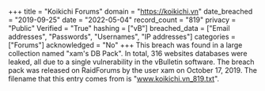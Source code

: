 +++
title = "Koikichi Forums"
domain = "https://koikichi.vn"
date_breached = "2019-09-25"
date = "2022-05-04"
record_count = "819"
privacy = "Public"
Verified = "True"
hashing = ["vB"]
breached_data = ["Email addresses", "Passwords", "Usernames", "IP addresses"]
categories = ["Forums"]
acknowledged = "No"
+++
This breach was found in a large collection named "xam's DB Pack". In total, 316 websites databases were leaked, all due to a single vulnerability in the vBulletin software. The breach pack was released on RaidForums by the user xam on October 17, 2019. The filename that this entry comes from is "www.koikichi.vn_819.txt".
